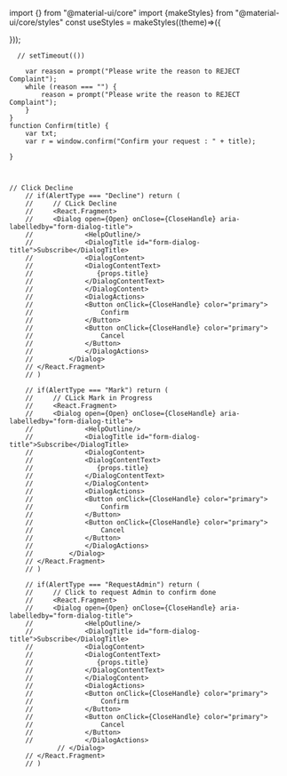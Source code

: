 import {} from "@material-ui/core"
import {makeStyles} from "@material-ui/core/styles"
const useStyles = makeStyles((theme)=>({
  
}));



<Complaint
          key={Math.random().toString()}
          title={OpenListData[0].title}
          desc={OpenListData[0].description}
          dept={OpenListData[0].department}
          date={OpenListData[0].date}
          status={OpenListData[0].status}
          onClose={handleClose}
          onOpen={handleClickOpen}
          open={open}
          type="Accepted"
        />



      // setTimeout(())

        var reason = prompt("Please write the reason to REJECT Complaint");
        while (reason === "") {
            reason = prompt("Please write the reason to REJECT Complaint");
        }
    }
    function Confirm(title) {
        var txt;
        var r = window.confirm("Confirm your request : " + title);

    }



    // Click Decline
        // if(AlertType === "Decline") return (
        //     // CLick Decline 
        //     <React.Fragment>
        //     <Dialog open={Open} onClose={CloseHandle} aria-labelledby="form-dialog-title">
        //             <HelpOutline/>
        //             <DialogTitle id="form-dialog-title">Subscribe</DialogTitle>
        //             <DialogContent>
        //             <DialogContentText>
        //                {props.title}
        //             </DialogContentText>
        //             </DialogContent>
        //             <DialogActions>
        //             <Button onClick={CloseHandle} color="primary">
        //                 Confirm
        //             </Button>
        //             <Button onClick={CloseHandle} color="primary">
        //                 Cancel
        //             </Button>
        //             </DialogActions>
        //         </Dialog>
        // </React.Fragment>
        // )

        // if(AlertType === "Mark") return (
        //     // CLick Mark in Progress 
        //     <React.Fragment>
        //     <Dialog open={Open} onClose={CloseHandle} aria-labelledby="form-dialog-title">
        //             <HelpOutline/>
        //             <DialogTitle id="form-dialog-title">Subscribe</DialogTitle>
        //             <DialogContent>
        //             <DialogContentText>
        //                {props.title}
        //             </DialogContentText>
        //             </DialogContent>
        //             <DialogActions>
        //             <Button onClick={CloseHandle} color="primary">
        //                 Confirm
        //             </Button>
        //             <Button onClick={CloseHandle} color="primary">
        //                 Cancel
        //             </Button>
        //             </DialogActions>
        //         </Dialog>
        // </React.Fragment>
        // )

        // if(AlertType === "RequestAdmin") return (
        //     // Click to request Admin to confirm done 
        //     <React.Fragment>
        //     <Dialog open={Open} onClose={CloseHandle} aria-labelledby="form-dialog-title">
        //             <HelpOutline/>
        //             <DialogTitle id="form-dialog-title">Subscribe</DialogTitle>
        //             <DialogContent>
        //             <DialogContentText>
        //                {props.title}
        //             </DialogContentText>
        //             </DialogContent>
        //             <DialogActions>
        //             <Button onClick={CloseHandle} color="primary">
        //                 Confirm
        //             </Button>
        //             <Button onClick={CloseHandle} color="primary">
        //                 Cancel
        //             </Button>
        //             </DialogActions>
                // </Dialog>
        // </React.Fragment>
        // )